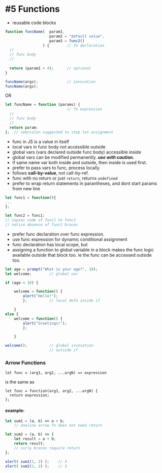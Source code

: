 # #5 Functions

- reusable code blocks

```javascript
function funcName(  param1,
                    param2 = "default value",
                    param3 = func2()
                 ) {        // fn declaration
  //
  // func body
  //
  
  return (param1 + 4);      // optional
}

funcName(args);             // invocation
funcName(args);

```

OR

```javascript
let funcName = function (params) {
                            // fn expression
  //
  // func body
  //
  return param;  
};  // semicolon suggested to stop let assignment
```
- func in JS is a value in itself
- local vars in func body not accessible outside
- global vars (vars declared outside func body) accessible inside
- global vars can be modified permanently. ___use with caution.___
- if same name var both inside and outside, then inside is used first.
- prefer to pass vars to func, process locally.
- follows **call-by-value**, not call-by-ref.
- func with no return or just `return`, returns `undefined`
- prefer to wrap return statements in parantheses, and dont start params from new line

```js
let func1 = function(){
...
};

let func2 = func1;
// copies code of func1 to func2
// notice absence of func1 braces
```

- prefer func declaration over func expression.
- use func expression for dynamic conditional assignment
- func declaration has local scope, but
- assigning a function to global variable in a block makes the func logic available outside that block too. ie the func can be accessed outside too.

```javascript
let age = prompt("What is your age?", 18);
let welcome;        // global var

if (age < 18) {

    welcome = function() {
        alert("Hello!");
        };          // local defn inside if

    }
else {
    welcome = function() {
        alert("Greetings!");
        };

    }

welcome();          // global invocation
                    // outside if
```

### Arrow Functions

    let func = (arg1, arg2, ...argN) => expression
    
is the same as

    let func = function(arg1, arg2, ...argN) {
      return expression;
    };
    
#### example: 
```javascript
let sum1 = (a, b) => a + b;
    // oneline arrow fn does not need return

let sum2 = (a, b) => {
    let result = a + b;
    return result; 
    // curly braces require return
};

alert( sum1(1, 2) );    // 3
alert( sum2(1, 2) );    // 3
```

